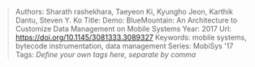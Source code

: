 > Authors: Sharath rashekhara, Taeyeon Ki, Kyungho Jeon, Karthik Dantu, Steven Y. Ko
> Title: Demo: BlueMountain: An Architecture to Customize Data Management on Mobile Systems
> Year: 2017
> Url: https://doi.org/10.1145/3081333.3089327
> Keywords: mobile systems, bytecode instrumentation, data management
> Series: MobiSys '17
> Tags: *Define your own tags here, separate by comma*